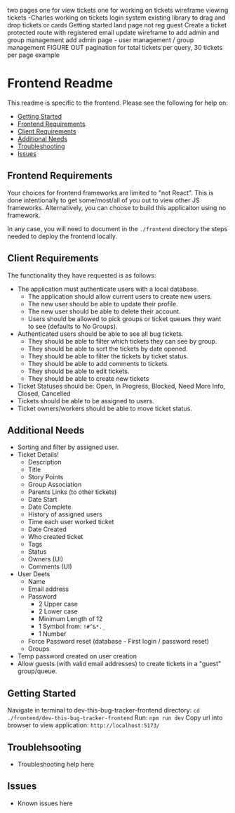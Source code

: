 two pages one for view tickets one for working on tickets
wireframe
viewing tickets
-Charles
working on tickets
login system
existing library to drag and drop tickets or cards
Getting started
land page not reg guest
Create a ticket protected route with registered email
update wireframe to add admin and group management
add admin page - user management / group management
FIGURE OUT
pagination for total tickets per query, 30 tickets per page example
# Frontend Readme 

This readme is specific to the frontend. Please see the following for help on: 
* [Getting Started](#getting-started) 
* [Frontend Requirements](#frontend-requirements) 
* [Client Requirements](#client-requirements)
* [Additional Needs](#additional-needs)
* [Troubleshooting](#trouble-shooting)
* [Issues](#issues)

## Frontend Requirements 

Your choices for frontend frameworks are limited to "not React". This is done intentionally to get some/most/all of you out to view other JS frameworks. Alternatively, you can choose to build this applicaiton using no framework. 
 
In any case, you will need to document in the `./frontend` directory the steps needed to deploy the frontend locally. 
 
## Client Requirements 
The functionality they have requested is as follows: 

* The application must authenticate users with a local database. 
  * The application should allow current users to create new users.
  * The new user should be able to update their profile.
  * The new user should be able to delete their account.
  * Users should be allowed to pick groups or ticket queues they want to see (defaults to No Groups). 
* Authenticated users should be able to see all bug tickets. 
  * They should be able to filter which tickets they can see by group. 
  * They should be able to sort the tickets by date opened. 
  * They should be able to filter the tickets by ticket status. 
  * They should be able to add comments to tickets.
  * They should be able to edit tickets.
  * They should be able to create new tickets
* Ticket Statuses should be: Open, In Progress, Blocked, Need More Info, Closed, Cancelled
* Tickets should be able to be assigned to users.
* Ticket owners/workers should be able to move ticket status. 

## Additional Needs

* Sorting and filter by assigned user.
* Ticket Details! 
  * Description
  * Title
  * Story Points
  * Group Association
  * Parents Links (to other tickets)
  * Date Start
  * Date Complete
  * History of assigned users
  * Time each user worked ticket
  * Date Created
  * Who created ticket
  * Tags
  * Status
  * Owners (UI)
  * Comments (UI)
* User Deets
  * Name
  * Email address
  * Password
    * 2 Upper case
    * 2 Lower case
    * Minimum Length of 12
    * 1 Symbol from: `!#^&*._`
    * 1 Number
  * Force Password reset (database - First login / password reset)
  * Groups
* Temp password created on user creation
* Allow guests (with valid email addresses) to create tickets in a "guest" group/queue.

## Getting Started 
Navigate in terminal to dev-this-bug-tracker-frontend directory: 
`cd ./frontend/dev-this-bug-tracker-frontend` 
Run: 
`npm run dev`
Copy url into browser to view application: 
`http://localhost:5173/` 

## Troublehsooting 
* Troubleshooting help here 

## Issues 
* Known issues here 


